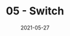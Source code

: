 ---
slug: "/module-2/switch"
date: "2021-05-27"
title: "05 - Switch"
id: 16
category: "module-2"
---